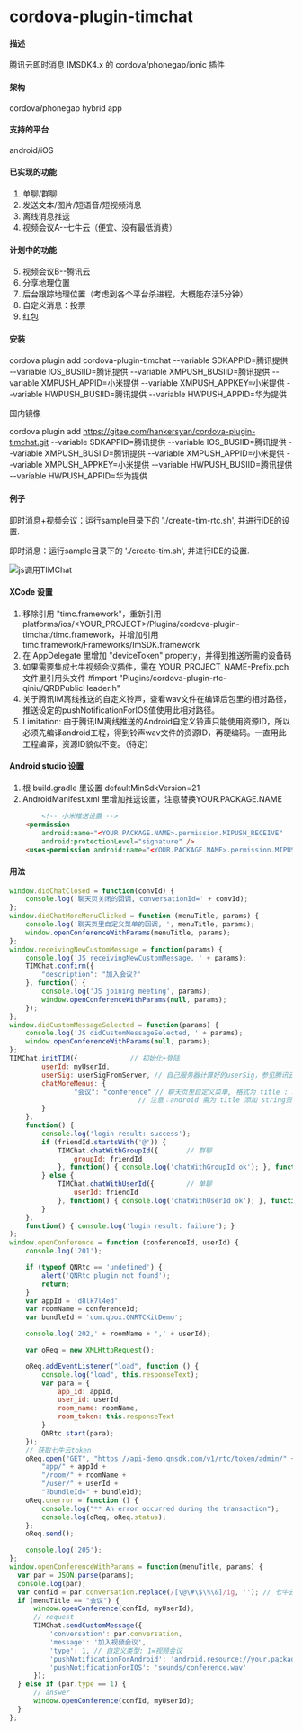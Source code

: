 # cordova-plugin-timchat

#### 描述
腾讯云即时消息 IMSDK4.x 的 cordova/phonegap/ionic 插件

#### 架构
cordova/phonegap hybrid app

#### 支持的平台
android/iOS

#### 已实现的功能

1. 单聊/群聊
2. 发送文本/图片/短语音/短视频消息
3. 离线消息推送
4. 视频会议A--七牛云（便宜、没有最低消费）

#### 计划中的功能

5. 视频会议B--腾讯云
6. 分享地理位置
7. 后台跟踪地理位置（考虑到各个平台杀进程，大概能存活5分钟）
8. 自定义消息：投票
9. 红包

#### 安装

cordova plugin add cordova-plugin-timchat --variable SDKAPPID=腾讯提供 --variable IOS_BUSIID=腾讯提供 --variable XMPUSH_BUSIID=腾讯提供 --variable XMPUSH_APPID=小米提供 --variable XMPUSH_APPKEY=小米提供 --variable HWPUSH_BUSIID=腾讯提供 --variable HWPUSH_APPID=华为提供

国内镜像

cordova plugin add https://gitee.com/hankersyan/cordova-plugin-timchat.git --variable SDKAPPID=腾讯提供 --variable IOS_BUSIID=腾讯提供 --variable XMPUSH_BUSIID=腾讯提供 --variable XMPUSH_APPID=小米提供 --variable XMPUSH_APPKEY=小米提供 --variable HWPUSH_BUSIID=腾讯提供 --variable HWPUSH_APPID=华为提供


#### 例子
即时消息+视频会议：运行sample目录下的 './create-tim-rtc.sh', 并进行IDE的设置.

即时消息：运行sample目录下的 './create-tim.sh', 并进行IDE的设置.

![js调用TIMChat](https://meehealth.oss-cn-shanghai.aliyuncs.com/tim/3ki9qe.gif "js调用TIMChat")

#### XCode 设置

1. 移除引用 "timc.framework"，重新引用 platforms/ios/<YOUR_PROJECT>/Plugins/cordova-plugin-timchat/timc.framework，并增加引用 timc.framework/Frameworks/ImSDK.framework
2. 在 AppDelegate 里增加 "deviceToken" property，并得到推送所需的设备码
3. 如果需要集成七牛视频会议插件，需在 YOUR_PROJECT_NAME-Prefix.pch 文件里引用头文件 #import "Plugins/cordova-plugin-rtc-qiniu/QRDPublicHeader.h"
4. 关于腾讯IM离线推送的自定义铃声，查看wav文件在编译后包里的相对路径，推送设定的pushNotificationForIOS值使用此相对路径。
5. Limitation: 由于腾讯IM离线推送的Android自定义铃声只能使用资源ID，所以必须先编译android工程，得到铃声wav文件的资源ID，再硬编码。一直用此工程编译，资源ID貌似不变。（待定）

#### Android studio 设置 
1. 根 build.gradle 里设置 defaultMinSdkVersion=21 
2. AndroidManifest.xml 里增加推送设置，注意替换YOUR.PACKAGE.NAME
```html
		<!-- 小米推送设置 -->
    <permission
        android:name="<YOUR.PACKAGE.NAME>.permission.MIPUSH_RECEIVE"
        android:protectionLevel="signature" />
    <uses-permission android:name="<YOUR.PACKAGE.NAME>.permission.MIPUSH_RECEIVE" />
```

#### 用法

```javascript
window.didChatClosed = function(convId) {
    console.log('聊天页关闭的回调, conversationId=' + convId);
};
window.didChatMoreMenuClicked = function (menuTitle, params) {
    console.log('聊天页里自定义菜单的回调, ', menuTitle, params);
    window.openConferenceWithParams(menuTitle, params);
};
window.receivingNewCustomMessage = function(params) {
    console.log('JS receivingNewCustomMessage, ' + params);
    TIMChat.confirm({
        "description": "加入会议?"
    }, function() {
        console.log('JS joining meeting', params);
        window.openConferenceWithParams(null, params);
    });
};
window.didCustomMessageSelected = function(params) {
    console.log('JS didCustomMessageSelected, ' + params);
    window.openConferenceWithParams(null, params);
};
TIMChat.initTIM({             // 初始化+登陆
        userId: myUserId,
        userSig: userSigFromServer, // 自己服务器计算好的userSig，参见腾讯云文档
        chatMoreMenus: {
                "会议": "conference" // 聊天页里自定义菜单, 格式为 title : namedImage 
                                // 注意：android 需为 title 添加 string资源
        }
    },
    function() {
        console.log('login result: success');
        if (friendId.startsWith('@')) {
            TIMChat.chatWithGroupId({		// 群聊
                groupId: friendId
            }, function() { console.log('chatWithGroupId ok'); }, function() { console.log('chatWithGroupId fail'); });
        } else {
            TIMChat.chatWithUserId({		// 单聊
                userId: friendId
            }, function() { console.log('chatWithUserId ok'); }, function() { console.log('chatWithUserId fail'); });
        }
    },
    function() { console.log('login result: failure'); }
);
window.openConference = function (conferenceId, userId) {
    console.log('201');

    if (typeof QNRtc == 'undefined') {
        alert('QNRtc plugin not found');
        return;
    }
    var appId = 'd8lk7l4ed';
    var roomName = conferenceId;
    var bundleId = 'com.qbox.QNRTCKitDemo';

    console.log('202,' + roomName + ',' + userId);

    var oReq = new XMLHttpRequest();

    oReq.addEventListener("load", function () {
        console.log("load", this.responseText);
        var para = {
            app_id: appId,
            user_id: userId,
            room_name: roomName,
            room_token: this.responseText
        }
        QNRtc.start(para);
    });
    // 获取七牛云token
    oReq.open("GET", "https://api-demo.qnsdk.com/v1/rtc/token/admin/" +
        "app/" + appId +
        "/room/" + roomName +
        "/user/" + userId +
        "?bundleId=" + bundleId);
    oReq.onerror = function () {
        console.log("** An error occurred during the transaction");
        console.log(oReq, oReq.status);
    };
    oReq.send();

    console.log('205');
};
window.openConferenceWithParams = function(menuTitle, params) {
  var par = JSON.parse(params);
  console.log(par);
  var confId = par.conversation.replace(/[\@\#\$\%\&]/ig, ''); // 七牛云会议ID禁用特殊字符
  if (menuTitle == "会议") {
      window.openConference(confId, myUserId);
      // request
      TIMChat.sendCustomMessage({
          'conversation': par.conversation,
          'message': '加入视频会议',
          'type': 1, // 自定义类型: 1=视频会议
          'pushNotificationForAndroid': 'android.resource://your.package.name/id.of.r.raw.sound',
          'pushNotificationForIOS': 'sounds/conference.wav'
      });
  } else if (par.type == 1) {
      // answer
      window.openConference(confId, myUserId);
  }
};
```